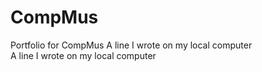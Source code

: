# CompMus
Portfolio for CompMus
A line I wrote on my local computer  
A line I wrote on my local computer  
